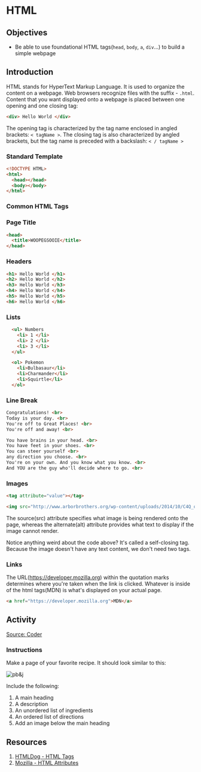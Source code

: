 # HTML

## Objectives
* Be able to use foundational HTML tags(`head`, `body`, `a`, `div`...) to build a simple webpage

## Introduction
HTML stands for HyperText Markup Language. It is used to organize the content on a webpage. Web browsers recognize files with the suffix - `.html`. Content that you want displayed onto a webpage is placed between one opening and one closing tag:

```html
<div> Hello World </div>
```

The opening tag is characterized by the tag name enclosed in angled brackets: `< tagName >`. The closing tag is also characterized by angled brackets, but the tag name is preceded with a backslash: `< / tagName >`

### Standard Template
```html
<!DOCTYPE HTML>
<html>
  <head></head>
  <body></body>
</html>
```

### Common HTML Tags
### Page Title
```html
<head>
  <title>WOOPEGSOOIE</title>
</head>
```

### Headers
```html
<h1> Hello World </h1>
<h2> Hello World </h2>
<h3> Hello World </h3>
<h4> Hello World </h4>
<h5> Hello World </h5>
<h6> Hello World </h6>
```

### Lists
```html
  <ul> Numbers
    <li> 1 </li>
    <li> 2 </li>
    <li> 3 </li>
  </ul>
```
```html
  <ol> Pokemon
    <li>Bulbasaur</li>
    <li>Charmander</li>
    <li>Squirtle</li>
  </ol>
```

### Line Break
```html
Congratulations! <br>
Today is your day. <br>
You're off to Great Places! <br>
You're off and away! <br>

You have brains in your head. <br>
You have feet in your shoes. <br>
You can steer yourself <br>
any direction you choose. <br>
You're on your own. And you know what you know. <br>
And YOU are the guy who'll decide where to go. <br>
```

### Images
```html
<tag attribute="value"></tag>
```

```html
<img src="http://www.arborbrothers.org/wp-content/uploads/2014/10/C4Q_official-logo-horizontal-color-green.jpg" alt="c4q-logo"/>
```
The source(src) attribute specifies what image is being rendered onto the page, whereas the alternate(alt) attribute provides what text to display if the image cannot render.

Notice anything weird about the code above? It's called a self-closing tag. Because the image doesn't have any text content, we don't need two tags.

### Links
The URL(https://developer.mozilla.org) within the quotation marks determines where you're taken when the link is clicked. Whatever is inside of the html tags(MDN) is what's displayed on your actual page.
```html
<a href="https://developer.mozilla.org">MDN</a>
```

## Activity
[Source: Coder](https://googlecreativelab.github.io/coder-projects/projects/perfect_recipe/)

### Instructions
Make a page of your favorite recipe. It should look similar to this:

![pb&j](https://github.com/C4Q/AC_4_Web/blob/master/units/html/projects/lists/assets/screenshot.png?raw=true)

Include the following:
1. A main heading
2. A description
3. An unordered list of ingredients
4. An ordered list of directions
5. Add an image below the main heading

## Resources
1) [HTMLDog - HTML Tags](http://www.htmldog.com/references/html/tags/)
2) [Mozilla - HTML Attributes](https://developer.mozilla.org/en-US/docs/Web/HTML/Attributes)
